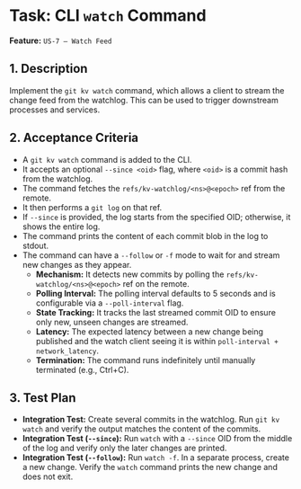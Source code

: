# Task: CLI `watch` Command

**Feature:** `US-7 — Watch Feed`

## 1. Description

Implement the `git kv watch` command, which allows a client to stream the change feed from the watchlog. This can be used to trigger downstream processes and services.

## 2. Acceptance Criteria

- A `git kv watch` command is added to the CLI.
- It accepts an optional `--since <oid>` flag, where `<oid>` is a commit hash from the watchlog.
- The command fetches the `refs/kv-watchlog/<ns>@<epoch>` ref from the remote.
- It then performs a `git log` on that ref.
- If `--since` is provided, the log starts from the specified OID; otherwise, it shows the entire log.
- The command prints the content of each commit blob in the log to stdout.
- The command can have a `--follow` or `-f` mode to wait for and stream new changes as they appear.
  - **Mechanism:** It detects new commits by polling the `refs/kv-watchlog/<ns>@<epoch>` ref on the remote.
  - **Polling Interval:** The polling interval defaults to 5 seconds and is configurable via a `--poll-interval` flag.
  - **State Tracking:** It tracks the last streamed commit OID to ensure only new, unseen changes are streamed.
  - **Latency:** The expected latency between a new change being published and the watch client seeing it is within `poll-interval + network_latency`.
  - **Termination:** The command runs indefinitely until manually terminated (e.g., Ctrl+C).

## 3. Test Plan

- **Integration Test:** Create several commits in the watchlog. Run `git kv watch` and verify the output matches the content of the commits.
- **Integration Test (`--since`):** Run `watch` with a `--since` OID from the middle of the log and verify only the later changes are printed.
- **Integration Test (`--follow`):** Run `watch -f`. In a separate process, create a new change. Verify the `watch` command prints the new change and does not exit.
